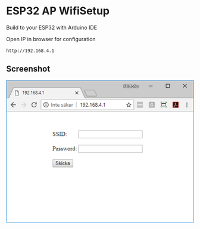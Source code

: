 # ESP32 AP WifiSetup


Build to your ESP32 with Arduino IDE


Open IP in browser for configuration
```
http://192.168.4.1
```


## Screenshot
![screendump preview](utils/screendump.png?raw=true "preview")
